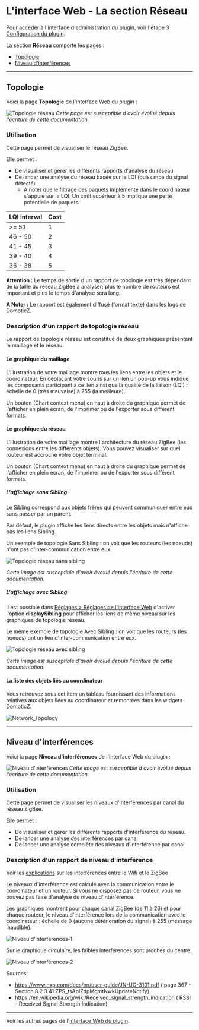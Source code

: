 # L'interface Web - La section Réseau

Pour accéder à l'interface d'administration du plugin, voir l'étape 3 [Configuration du plugin](Plugin_Configuration.md).

La section __Réseau__ comporte les pages :

* [Topologie](#topologie)
* [Niveau d'interférences](#niveau-dinterf%C3%A9rences)


------------------------------------------------
## Topologie

Voici la page __Topologie__ de l'interface Web du plugin :

![Topologie réseau](Images/FR_WebUI-Reseau-Topologie.png)
*Cette page est susceptible d'avoir évolué depuis l'écriture de cette documentation.*

### Utilisation

Cette page permet de visualiser le réseau ZigBee.

Elle permet :

* De visualiser et gérer les différents rapports d'analyse du réseau
* De lancer une analyse du réseau basée sur le LQI (puissance du signal détecté)
  * A noter que le filtrage des paquets implémenté dans le coordinateur s'appuie sur la LQI. Un coût supérieur à 5 implique une perte potentielle de paquets

| LQI interval | Cost |
| ---------| -----|
| >= 51 | 1 |
| 46 - 50 | 2 |
| 41 - 45 | 3 |
| 39 - 40 | 4 |
| 36 - 38 | 5 |

**Attention :** Le temps de sortie d'un rapport de topologie est très dépendant de la taille du réseau ZigBee à analyser; plus le nombre de routeurs est important et plus le temps d'analyse sera long.

**A Noter :** Le rapport est également diffusé (format texte) dans les logs de DomoticZ.

### Description d'un rapport de topologie réseau

Le rapport de topologie réseau est constitué de deux graphiques présentant le maillage et le réseau.

#### Le graphique du maillage

L'illustration de votre maillage montre tous les liens entre les objets et le coordinateur.
En déplaçant votre souris sur un lien un pop-up vous indique les composants participant à ce lien ainsi que la qualité de la liaison (LQI) : échelle de 0 (très mauvaise) à 255 (la meilleure).

Un bouton (Chart context menu) en haut à droite du graphique permet de l'afficher en plein écran, de l'imprimer ou de l'exporter sous différent formats.

#### Le graphique du réseau

L'illustration de votre maillage montre l'architecture du réseau ZigBee (les connexions entre les différents objets).
Vous pouvez visualiser sur quel routeur est accroché votre objet terminal.

Un bouton (Chart context menu) en haut à droite du graphique permet de l'afficher en plein écran, de l'imprimer ou de l'exporter sous différent formats.

##### L'affichage sans Sibling

Le Sibling correspond aux objets frères qui peuvent communiquer entre eux sans passer par un parent.

Par défaut, le plugin affiche les liens directs entre les objets mais n'affiche pas les liens Sibling.

Un exemple de topologie Sans Sibling : on voit que les routeurs (les noeuds) n'ont pas d'inter-communication entre eux.

![Topologie réseau sans sibling](Images/FR_WebUI-Reseau-Topologie-sans-sibling.png)

*Cette image est susceptible d'avoir évolué depuis l'écriture de cette documentation.*

##### L'affichage avec Sibling

Il est possible dans [Réglages > Réglages de l'interface Web](WebUI_Reglages.md#r%C3%A9glages-de-linterface-web) d'activer l'option **displaySibling** pour afficher les liens de même niveau sur les graphiques de topologie réseau.

Le même exemple de topologie Avec Sibling : on voit que les routeurs (les noeuds) ont un lien d'inter-communication entre eux.

![Topologie réseau avec sibling](Images/FR_WebUI-Reseau-Topologie-avec-sibling.png)

*Cette image est susceptible d'avoir évolué depuis l'écriture de cette documentation.*


#### La liste des objets liés au coordinateur

Vous retrouvez sous cet item un tableau fournissant des informations relatives aux objets liées au coordinateur et remontées dans les widgets DomoticZ.

![Network_Topology](Images/FR_WebUI-Reseau-ListDispositifs.png)


------------------------------------------------
## Niveau d'interférences

Voici la page __Niveau d'interférences__ de l'interface Web du plugin :

![Niveau d'interférences](Images/FR_WebUI-Reseau-Interferences.png)
*Cette image est susceptible d'avoir évolué depuis l'écriture de cette documentation.*

### Utilisation

Cette page permet de visualiser les niveaux d'interférences par canal du réseau ZigBee.

Elle permet :

* De visualiser et gérer les différents rapports d'interférence du réseau.
* De lancer une analyse des interférences par canal
* De lancer une analyse complète des niveaux d'interférence par canal

### Description d'un rapport de niveau d'interférence

Voir les [explications](Info_ZigBee-et-Wifi.md) sur les interférences entre le Wifi et le ZigBee

Le niveaux d'interférence est calculé avec la communication entre le coordinateur et un routeur.
Si vous ne disposez pas de routeur, vous ne pouvez pas faire d'analyse du niveau d'interférence.

Les graphiques montrent pour chaque canal ZigBee (de 11 à 26) et pour chaque routeur, le niveau d'interférence lors de la communication avec le coordinateur : échelle de 0 (aucune détérioration du signal) à 255 (message inaudible).

![Niveau d'interférences-1](Images/FR_WebUI-Reseau-Interferences-1.png)

Sur le graphique circulaire, les faibles interférences sont proches du centre.

![Niveau d'interférences-2](Images/FR_WebUI-Reseau-Interferences-2.png)

Sources:
* https://www.nxp.com/docs/en/user-guide/JN-UG-3101.pdf ( page 367 - Section 8.2.3.41 ZPS_tsAplZdpMgmtNwkUpdateNotify)
* https://en.wikipedia.org/wiki/Received_signal_strength_indication ( RSSI - Received Signal Strength Indication)


------------------------------------------------
Voir les autres pages de l'[interface Web du plugin](Readme.md#linterface-web-du-plugin).
